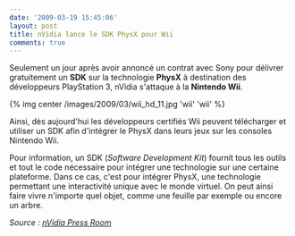 ```yaml
---
date: '2009-03-19 15:45:06'
layout: post
title: nVidia lance le SDK PhysX pour Wii
comments: true
---
```


Seulement un jour après avoir annoncé un contrat avec Sony pour délivrer gratuitement un **SDK** sur la technologie **PhysX** à destination des développeurs PlayStation 3, nVidia s'attaque à la **Nintendo Wii**.

{% img center /images/2009/03/wii_hd_11.jpg 'wii' 'wii' %}

Ainsi, dès aujourd'hui les développeurs certifiés Wii peuvent télécharger et utiliser un SDK afin d'intégrer le PhysX dans leurs jeux sur les consoles Nintendo Wii.

Pour information, un SDK (_Software Development Kit_) fournit tous les outils et tout le code nécessaire pour intégrer une technologie sur une certaine plateforme. Dans ce cas, c'est pour intégrer PhysX, une technologie permettant une interactivité unique avec le monde virtuel. On peut ainsi faire vivre n'importe quel objet, comme une feuille par exemple ou encore un arbre.

*Source : [nVidia Press Room](http://www.nvidia.com/object/io_1237459794715.html)*
